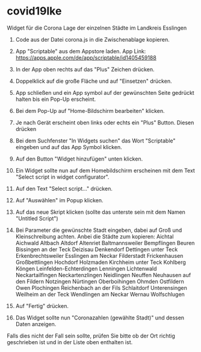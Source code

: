 # covid19lke
Widget für die Corona Lage der einzelnen Städte im Landkreis Esslingen

1. Code aus der Datei corona.js in die Zwischenablage kopieren.
2. App "Scriptable" aus dem Appstore laden. App Link: https://apps.apple.com/de/app/scriptable/id1405459188
3. In der App oben rechts auf das "Plus" Zeichen drücken.
4. Doppelklick auf die große Fläche und auf "Einsetzen" drücken.
5. App schließen und ein App symbol auf der gewünschten Seite gedrückt halten bis ein Pop-Up erscheint.
6. Bei dem Pop-Up auf "Home-Bildschirm bearbeiten" klicken.
7. Je nach Gerät erscheint oben links oder echts ein "Plus" Button. Diesen drücken
8. Bei dem Suchfenster "In Widgets suchen" das Wort "Scriptable" eingeben und auf das App Symbol klicken.
9. Auf den Button "Widget hinzufügen" unten klicken.
10. Ein Widget sollte nun auf dem Homebildschirm erscheinen mit dem Text "Select script in widget configurator".
11. Auf den Text "Select script..." drücken.
12. Auf "Auswählen" im Popup klicken.
13. Auf das neue Skript klicken (sollte das unterste sein mit dem Namen "Untitled Script")
14. Bei Parameter die gewünschte Stadt eingeben, dabei auf Groß und Kleinschreibung achten. Anbei die Städte zum kopieren:
      Aichtal
      Aichwald
      Altbach
      Altdorf
      Altenriet
      Baltmannsweiler
      Bempflingen
      Beuren
      Bissingen an der Teck
      Deizisau
      Denkendorf
      Dettingen unter Teck
      Erkenbrechtsweiler
      Esslingen am Neckar
      Filderstadt
      Frickenhausen
      Großbettlingen
      Hochdorf
      Holzmaden
      Kirchheim unter Teck
      Kohlberg
      Köngen
      Leinfelden-Echterdingen
      Lenningen
      Lichtenwald
      Neckartailfingen
      Neckartenzlingen
      Neidlingen
      Neuffen
      Neuhausen auf den Fildern
      Notzingen
      Nürtingen
      Oberboihingen
      Ohmden
      Ostfildern
      Owen
      Plochingen
      Reichenbach an der Fils
      Schlaitdorf
      Unterensingen
      Weilheim an der Teck
      Wendlingen am Neckar
      Wernau
      Wolfschlugen
      
15. Auf "Fertig" drücken.
16. Das Widget sollte nun "Coronazahlen (gewählte Stadt)" und dessen Daten anzeigen.

Falls dies nicht der Fall sein sollte, prüfen Sie bitte ob der Ort richtig geschrieben ist und in der Liste oben enthalten ist.

